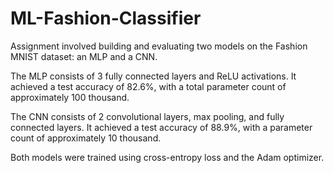 # ML-Fashion-Classifier

Assignment involved building and evaluating two models on the Fashion MNIST dataset: an MLP and a CNN.

The MLP consists of 3 fully connected layers and ReLU activations. It achieved a test accuracy of 82.6%, with a total parameter count of approximately 100 thousand.

The CNN consists of 2 convolutional layers, max pooling, and fully connected layers. It achieved a test accuracy of 88.9%, with a parameter count of approximately 10 thousand.

Both models were trained using cross-entropy loss and the Adam optimizer.
